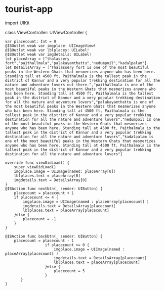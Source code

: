# tourist-app
import UIKit

class ViewController: UIViewController {
    
    var placecount: Int = 0
    @IBOutlet weak var imgplace: UIImageView!
    @IBOutlet weak var lblplaces: UILabel!
    @IBOutlet weak var imgdetails: UILabel!
    let placeArray = ["thalassery fort","paithallmala","palakayamthattu","nedumpoil","kadalpalam"]
    let DetailsArray = ["Thalassery fort is one of the most beautiful peaks in the Western Ghats that mesmerizes anyone who has been here. Standing tall at 4500 ft, Paithalmala is the tallest peak in the district of Kannur and a very popular trekking destination for all the nature and adventure lovers out there.","paithallmala is one of the most beautiful peaks in the Western Ghats that mesmerizes anyone who has been here. Standing tall at 4500 ft, Paithalmala is the tallest peak in the district of Kannur and a very popular trekking destination for all the nature and adventure lovers","palakayamthattu is one of the most beautiful peaks in the Western Ghats that mesmerizes anyone who has been here. Standing tall at 4500 ft, Paithalmala is the tallest peak in the district of Kannur and a very popular trekking destination for all the nature and adventure lovers","nedumpoil is one of the most beautiful peaks in the Western Ghats that mesmerizes anyone who has been here. Standing tall at 4500 ft, Paithalmala is the tallest peak in the district of Kannur and a very popular trekking destination for all the nature and adventure lovers","kadalpalam is one of the most beautiful peaks in the Western Ghats that mesmerizes anyone who has been here. Standing tall at 4500 ft, Paithalmala is the tallest peak in the district of Kannur and a very popular trekking destination for all the nature and adventure lovers"]
    
    override func viewDidLoad() {
        super.viewDidLoad()
        imgplace.image = UIImage(named: placeArray[0])
        lblplaces.text = placeArray[0]
        imgdetails.text = DetailsArray[0]
    }
    @IBAction func nextbtn(_ sender: UIButton) {
        placecount = placecount + 1
        if placecount <= 4 {
            imgplace.image = UIImage(named : placeArray[placecount] )
            imgdetails.text = DetailsArray[placecount]
            lblplaces.text = placeArray[placecount]
        }else {
            placecount = -1
        }
    }
   
    @IBAction func backbtn(_ sender: UIButton) {
        placecount = placecount - 1
                      if placecount >= 0 {
                          imgplace.image = UIImage(named : placeArray[placecount] )
                          imgdetails.text = DetailsArray[placecount]
                          lblplaces.text = placeArray[placecount]
                      }else {
                          placecount = 5
                      }
           }
    }


